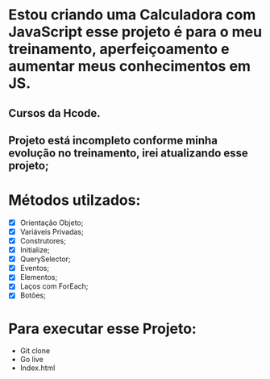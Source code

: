 
# Estou criando uma Calculadora com JavaScript esse projeto é para  o meu treinamento, aperfeiçoamento e aumentar meus conhecimentos em JS.

## Cursos da Hcode.

## Projeto está incompleto conforme minha evolução no treinamento, irei atualizando esse projeto;

# Métodos utilzados:

-[x] Orientação Objeto;
-[x] Variáveis Privadas;
-[x] Construtores;
-[x] Initialize;
-[x] QuerySelector;
-[x] Eventos;
-[x] Elementos;
-[x] Laços com ForEach;
-[x] Botões;

# Para executar esse Projeto:

- Git clone
- Go live
- Index.html
